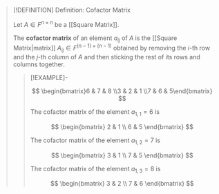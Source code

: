>[!DEFINITION] Definition: Cofactor Matrix
>
>Let $A \in F^{n \times n}$ be a [[Square Matrix]].
>
>The **cofactor matrix** of an element $a_{ij}$ of $A$ is the [[Square Matrix|matrix]] $A_{ij} \in F^{(n-1)\times (n-1)}$ obtained by removing the $i$-th row and the $j$-th column of $A$ and then sticking the rest of its rows and columns together.
>
>>[!EXAMPLE]-
>>
>>$$
>>\begin{bmatrix}6 & 7 & 8 \\3 & 2 & 1 \\7 & 6 & 5\end{bmatrix}
>>$$
>>
>>The cofactor matrix of the element $a_{1,1} = 6$ is
>>
>>$$
>>\begin{bmatrix} 2 & 1 \\ 6 & 5 \end{bmatrix}
>>$$
>>
>>The cofactor matrix of the element $a_{1,2} = 7$  is
>>
>>$$
>>\begin{bmatrix} 3 & 1 \\ 7 & 5 \end{bmatrix}
>>$$
>>
>>The cofactor matrix of the element $a_{1,3} = 8$ is 
>>
>>$$
>>\begin{bmatrix} 3 & 2 \\ 7 & 6 \end{bmatrix}
>>$$
>>
>